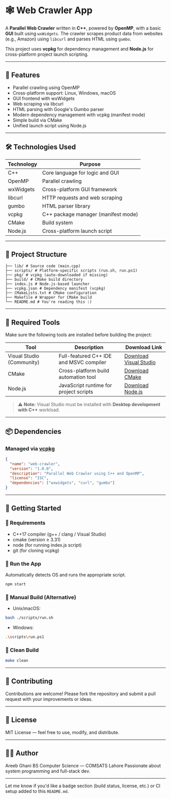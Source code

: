 # 🕸️ Web Crawler App

A **Parallel Web Crawler** written in **C++**, powered by **OpenMP**, with a basic **GUI** built using `wxWidgets`. The crawler scrapes product data from websites (e.g., Amazon) using `libcurl` and parses HTML using `gumbo`.

This project uses **vcpkg** for dependency management and **Node.js** for cross-platform project launch scripting.

---

## 📌 Features

- Parallel crawling using OpenMP
- Cross-platform support: Linux, Windows, macOS
- GUI frontend with wxWidgets
- Web scraping via libcurl
- HTML parsing with Google's Gumbo parser
- Modern dependency management with vcpkg (manifest mode)
- Simple build via CMake
- Unified launch script using Node.js

---

## 🛠️ Technologies Used

| Technology   | Purpose                             |
| ------------ | ----------------------------------- |
| C++          | Core language for logic and GUI     |
| OpenMP       | Parallel crawling                   |
| wxWidgets    | Cross-platform GUI framework        |
| libcurl      | HTTP requests and web scraping      |
| gumbo        | HTML parser library                 |
| vcpkg        | C++ package manager (manifest mode) |
| CMake        | Build system                        |
| Node.js      | Cross-platform launch script        |

---

## 📁 Project Structure
```
├── lib/ # Source code (main.cpp)
├── scripts/ # Platform-specific scripts (run.sh, run.ps1)
├── pkg/ # vcpkg (auto-downloaded if missing)
├── build/ # CMake build directory
├── index.js # Node.js-based launcher
├── vcpkg.json # Dependency manifest (vcpkg)
├── CMakeLists.txt # CMake configuration
├── Makefile # Wrapper for CMake build
└── README.md # You're reading this :)
```

---

## 🔧 Required Tools

Make sure the following tools are installed before building the project:

| Tool                    | Description                                      | Download Link                                      |
|-------------------------|--------------------------------------------------|----------------------------------------------------|
| Visual Studio (Community) | Full-featured C++ IDE and MSVC compiler         | [Download Visual Studio](https://visualstudio.microsoft.com/vs/community/) |
| CMake                   | Cross-platform build automation tool             | [Download CMake](https://cmake.org/download/)      |
| Node.js                 | JavaScript runtime for project scripts           | [Download Node.js](https://nodejs.org/en/download) |

> ⚠️ **Note:** Visual Studio must be installed with **Desktop development with C++** workload.

---

## 📦 Dependencies

### Managed via [vcpkg](https://github.com/microsoft/vcpkg)

```json
{
  "name": "web-crawler",
  "version": "1.0.0",
  "description": "Parallel Web Crawler using C++ and OpenMP",
  "license": "ISC",
  "dependencies": ["wxwidgets", "curl", "gumbo"]
}
```

---

## 🚀 Getting Started

### 🔧 Requirements

- C++17 compiler (g++ / clang / Visual Studio)
- cmake (version ≥ 3.31)
- node (for running index.js script)
- git (for cloning vcpkg)

### 🧪 Run the App

Automatically detects OS and runs the appropriate script.

```bash
npm start
```

### 🧰 Manual Build (Alternative)

- Unix/macOS:

```bash
bash ./scripts/run.sh
```

- Windows:

```bash
.\scripts\run.ps1
```

### 🧹 Clean Build

```bash
make clean
```

---

## 🤝 Contributing

Contributions are welcome! Please fork the repository and submit a pull request with your improvements or ideas.

---

## 📄 License

MIT License — feel free to use, modify, and distribute.

---

## 👨‍💻 Author

Areeb Ghani
BS Computer Science — COMSATS Lahore
Passionate about system programming and full-stack dev.

---

Let me know if you'd like a badge section (build status, license, etc.) or CI setup added to this `README.md`.
